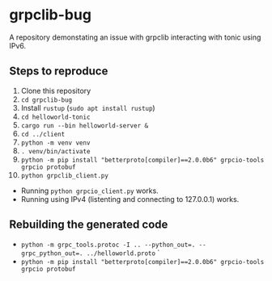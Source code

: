 # grpclib-bug

A repository demonstating an issue with grpclib interacting with tonic using IPv6.

## Steps to reproduce

1. Clone this repository
2. `cd grpclib-bug`
3. Install `rustup` (`sudo apt install rustup`)
4. `cd helloworld-tonic`
5. `cargo run --bin helloworld-server &`
6. `cd ../client`
7. `python -m venv venv`
8. `. venv/bin/activate`
9. `python -m pip install "betterproto[compiler]==2.0.0b6" grpcio-tools grpcio protobuf`
10. `python grpclib_client.py`

* Running `python grpcio_client.py` works.
* Running using IPv4 (listenting and connecting to 127.0.0.1) works.


## Rebuilding the generated code

* `python -m grpc_tools.protoc -I .. --python_out=. --grpc_python_out=. ../helloworld.proto` `
* `python -m pip install "betterproto[compiler]==2.0.0b6" grpcio-tools grpcio protobuf`
